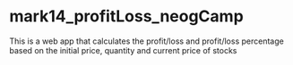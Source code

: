 # mark14_profitLoss_neogCamp
This is a web app that calculates the profit/loss and profit/loss percentage based on the initial price, quantity and current price of stocks 
